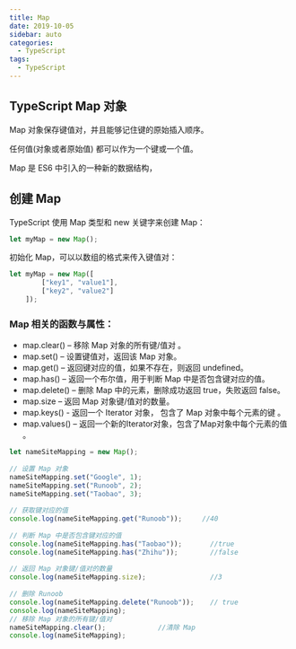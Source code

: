 ```yaml
---
title: Map
date: 2019-10-05
sidebar: auto
categories:
  - TypeScript
tags:
  - TypeScript
---
```

## TypeScript Map 对象
Map 对象保存键值对，并且能够记住键的原始插入顺序。

任何值(对象或者原始值) 都可以作为一个键或一个值。

Map 是 ES6 中引入的一种新的数据结构，

## 创建 Map
TypeScript 使用 Map 类型和 new 关键字来创建 Map：
```ts
let myMap = new Map();
```

初始化 Map，可以以数组的格式来传入键值对：
```ts
let myMap = new Map([
        ["key1", "value1"],
        ["key2", "value2"]
    ]); 
```

### Map 相关的函数与属性：
- map.clear() – 移除 Map 对象的所有键/值对 。
- map.set() – 设置键值对，返回该 Map 对象。
- map.get() – 返回键对应的值，如果不存在，则返回 undefined。
- map.has() – 返回一个布尔值，用于判断 Map 中是否包含键对应的值。
- map.delete() – 删除 Map 中的元素，删除成功返回 true，失败返回 false。
- map.size – 返回 Map 对象键/值对的数量。
- map.keys() - 返回一个 Iterator 对象， 包含了 Map 对象中每个元素的键 。
- map.values() – 返回一个新的Iterator对象，包含了Map对象中每个元素的值 。
```ts
let nameSiteMapping = new Map();
 
// 设置 Map 对象
nameSiteMapping.set("Google", 1);
nameSiteMapping.set("Runoob", 2);
nameSiteMapping.set("Taobao", 3);
 
// 获取键对应的值
console.log(nameSiteMapping.get("Runoob"));     //40
 
// 判断 Map 中是否包含键对应的值
console.log(nameSiteMapping.has("Taobao"));       //true
console.log(nameSiteMapping.has("Zhihu"));        //false
 
// 返回 Map 对象键/值对的数量
console.log(nameSiteMapping.size);                //3
 
// 删除 Runoob
console.log(nameSiteMapping.delete("Runoob"));    // true
console.log(nameSiteMapping);
// 移除 Map 对象的所有键/值对
nameSiteMapping.clear();             //清除 Map
console.log(nameSiteMapping);
```